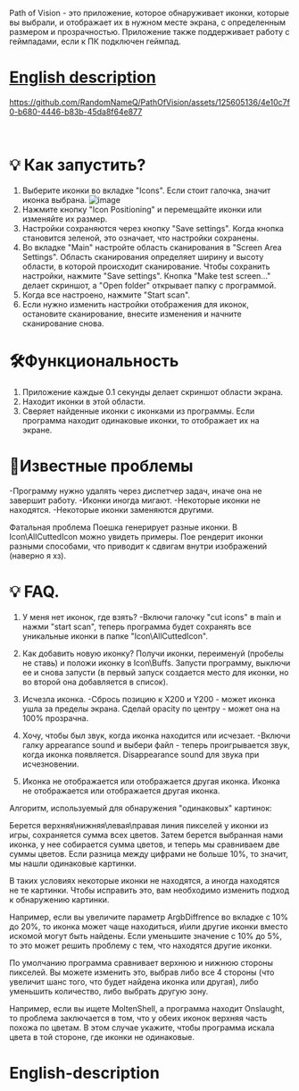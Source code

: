Path of Vision - это приложение, которое обнаруживает иконки, которые вы выбрали, и отображает их в нужном месте экрана, с определенным размером и прозрачностью. Приложение также поддерживает работу с геймпадами, если к ПК подключен геймпад.

# [English description](#english-description-1)

https://github.com/RandomNameQ/PathOfVision/assets/125605136/4e10c7f0-b680-4446-b83b-45da8f64e877


<br>


# 💡 Как запустить?
1. Выберите иконки во вкладке "Icons". Если стоит галочка, значит иконка выбрана.
![image](https://github.com/RandomNameQ/PathOfVision/assets/125605136/83864abb-4000-469d-b6af-2ad53740e5ad)
2. Нажмите кнопку "Icon Positioning" и перемещайте иконки или изменяйте их размер.
3. Настройки сохраняются через кнопку "Save settings". Когда кнопка становится зеленой, это означает, что настройки сохранены.
4. Во вкладке "Main" настройте область сканирования в "Screen Area Settings".
Область сканирования определяет ширину и высоту области, в которой происходит сканирование.
Чтобы сохранить настройки, нажмите "Save settings". Кнопка "Make test screen..." делает скриншот, а "Open folder" открывает папку с программой.
7. Когда все настроено, нажмите "Start scan".
8. Если нужно изменить настройки отображения для иконок, остановите сканирование, внесите изменения и начните сканирование снова.

# 🛠️Функциональность
1. Приложение каждые 0.1 секунды делает скриншот области экрана.
2. Находит иконки в этой области.
3. Сверяет найденные иконки с иконками из программы. Если программа находит одинаковые иконки, то отображает их на экране.

# 🐞Известные проблемы
-Программу нужно удалять через диспетчер задач, иначе она не завершит работу.
-Иконки иногда мигают.
-Некоторые иконки не находятся.
-Некоторые иконки заменяются другими.

Фатальная проблема
Поешка генерирует разные иконки. В Icon\AllCuttedIcon можно увидеть примеры. Пое рендерит иконки разными способами, что приводит к сдвигам внутри изображений (наверно я хз).

# 💡 FAQ.
1. У меня нет иконок, где взять?
-Включи галочку "cut icons" в main и нажми "start scan", теперь программа будет сохранять все уникальные иконки в папке "Icon\AllCuttedIcon".
2. Как добавить новую иконку?
Получи иконки, переименуй (пробелы не ставь) и положи иконку в Icon\Buffs. Запусти программу, выключи ее и снова запусти (в первый запуск создается место для иконки, но во второй она добавляется в список).
3. Исчезла иконка.
-Сбрось позицию к X200 и Y200 - может иконка ушла за пределы экрана. Сделай opacity по центру - может она на 100% прозрачна.
4. Хочу, чтобы был звук, когда иконка находится или исчезает.
-Включи галку appearance sound и выбери файл - теперь проигрывается звук, когда иконка появляется. Disappearance sound для звука при исчезновении.

5. Иконка не отображается или отображается другая иконка.
Иконка не отображается или отображается другая иконка.

Алгоритм, используемый для обнаружения "одинаковых" картинок:

Берется верхняя\нижняя\левая\правая линия пикселей у иконки из игры, сохраняется сумма всех цветов.
Затем берется выбранная нами иконка, у нее собирается сумма цветов, и теперь мы сравниваем две суммы цветов. Если разница между цифрами не больше 10%, то значит, мы нашли одинаковые картинки.

В таких условиях некоторые иконки не находятся, а иногда находятся не те картинки. Чтобы исправить это, вам необходимо изменить подход к обнаружению картинки.

Например, если вы увеличите параметр ArgbDiffrence во вкладке с 10% до 20%, то иконка может чаще находиться, и\или другие иконки вместо искомой могут быть найдены. Если уменьшите значение с 10% до 5%, то это может решить проблему с тем, что находятся другие иконки.

По умолчанию программа сравнивает верхнюю и нижнюю стороны пикселей. Вы можете изменить это, выбрав либо все 4 стороны (что увеличит шанс того, что будет найдена иконка или другая), либо уменьшить количество, либо выбрать другую зону.

Например, если вы ищете MoltenShell, а программа находит Onslaught, то проблема заключается в том, что у обеих иконок верхняя часть похожа по цветам. В этом случае укажите, чтобы программа искала цвета в той стороне, где иконки не одинаковые.

# English-description

